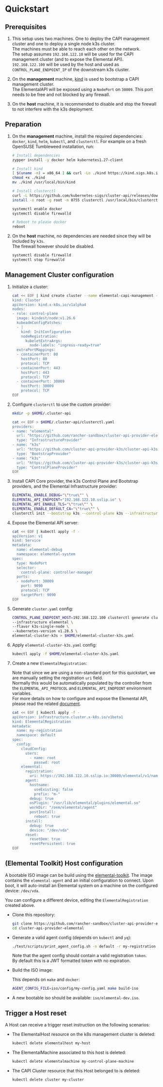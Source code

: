 # Quickstart

## Prerequisites

1. This setup uses two machines. One to deploy the CAPI management cluster and one to deploy a single node k3s cluster.  
   The machines must be able to reach each other on the network.  
   The setup assumes `192.168.122.10` will be used for the CAPI management cluster (and to expose the Elemental API).  
   `192.168.122.100` will be used by the host and used as `CONTROL_PLANE_ENDPOINT_IP` of the downstream k3s cluster.  

1. On the **management** machine, [kind](https://kind.sigs.k8s.io/docs/user/quick-start/#installation) is used to bootstrap a CAPI management cluster.  
   The ElementalAPI will be exposed using a `NodePort` on `30009`. This port needs to be free and not blocked by any firewall.  

1. On the **host** machine, it is recommended to disable and stop the firewall to not interfere with the k3s deployment.  

## Preparation

1. On the **management** machine, install the required dependencies: `docker`, `kind`, `helm`, `kubectl`, and `clusterctl`.
   For example on a fresh OpenSUSE Tumbleweed installation, run:

    ```bash
    # Install dependencies
    zypper install -y docker helm kubernetes1.27-client

    # Install kind
    [ $(uname -m) = x86_64 ] && curl -Lo ./kind https://kind.sigs.k8s.io/dl/v0.20.0/kind-linux-amd64
    chmod +x ./kind
    mv ./kind /usr/local/bin/kind

    # Install clusterctl
    curl -L https://github.com/kubernetes-sigs/cluster-api/releases/download/v1.5.3/clusterctl-linux-amd64 -o clusterctl
    install -o root -g root -m 0755 clusterctl /usr/local/bin/clusterctl

    systemctl enable docker
    systemctl disable firewalld

    # Reboot to please docker
    reboot
    ```

1. On the **host** machine, no dependencies are needed since they will be included by `k3s`.  
   The firewall however should be disabled.  

   ```bash
   systemctl disable firewalld
   systemctl stop firewalld
   ```

## Management Cluster configuration

1. Initialize a cluster:

    ```bash
    cat << EOF | kind create cluster --name elemental-capi-management --config -
    kind: Cluster
    apiVersion: kind.x-k8s.io/v1alpha4
    nodes:
    - role: control-plane
      image: kindest/node:v1.26.6
      kubeadmConfigPatches:
      - |
        kind: InitConfiguration
        nodeRegistration:
          kubeletExtraArgs:
            node-labels: "ingress-ready=true"
      extraPortMappings:
      - containerPort: 80
        hostPort: 80
        protocol: TCP
      - containerPort: 443
        hostPort: 443
        protocol: TCP
      - containerPort: 30009
        hostPort: 30009
        protocol: TCP
    EOF
    ```

1. Configure `clusterctl` to use the custom provider:

    ```bash
    mkdir -p $HOME/.cluster-api 

    cat << EOF > $HOME/.cluster-api/clusterctl.yaml
    providers:
    - name: "elemental"
      url: "https://github.com/rancher-sandbox/cluster-api-provider-elemental/releases/latest/infrastructure-components.yaml"
      type: "InfrastructureProvider"
    - name: "k3s"
      url: "https://github.com/cluster-api-provider-k3s/cluster-api-k3s/releases/latest/bootstrap-components.yaml"
      type: "BootstrapProvider"
    - name: "k3s"
      url: "https://github.com/cluster-api-provider-k3s/cluster-api-k3s/releases/latest/control-plane-components.yaml"
      type: "ControlPlaneProvider"
    EOF
    ```

1. Install CAPI Core provider, the k3s Control Plane and Bootstrap providers, and the Elemental Infrastructure provider:  

    ```bash
    ELEMENTAL_ENABLE_DEBUG="\"true\"" \
    ELEMENTAL_API_ENDPOINT="192.168.122.10.sslip.io" \
    ELEMENTAL_API_ENABLE_TLS="\"true\"" \
    ELEMENTAL_ENABLE_DEFAULT_CA="\"true\"" \
    clusterctl init --bootstrap k3s --control-plane k3s --infrastructure elemental
    ```

1. Expose the Elemental API server:  

    ```bash
    cat << EOF | kubectl apply -f -
    apiVersion: v1
    kind: Service
    metadata:
      name: elemental-debug
      namespace: elemental-system
    spec:
      type: NodePort
      selector:
        control-plane: controller-manager
      ports:
      - nodePort: 30009
        port: 9090
        protocol: TCP
        targetPort: 9090    
    EOF
    ```

1. Generate `cluster.yaml` config:

    ```bash
    CONTROL_PLANE_ENDPOINT_HOST=192.168.122.100 clusterctl generate cluster \
    --infrastructure elemental \
    --flavor k3s-single-node \
    --kubernetes-version v1.28.5 \
    elemental-cluster-k3s > $HOME/elemental-cluster-k3s.yaml
    ```

1. Apply `elemental-cluster-k3s.yaml` config:

    ```bash
    kubectl apply -f $HOME/elemental-cluster-k3s.yaml
    ```

1. Create a new `ElementalRegistration`:

    Note that since we are using a non-standard port for this quickstart, we are manually setting the registration `uri` field.  
    Normally this would be automatically populated by the controller from the `ELEMENTAL_API_PROTOCOL` and `ELEMENTAL_API_ENDPOINT` environment variables.  
    For more details on how to configure and expose the Elemental API, please read the related [document](./ELEMENTAL_API_SETUP.md).  

    ```bash
    cat << EOF | kubectl apply -f -
    apiVersion: infrastructure.cluster.x-k8s.io/v1beta1
    kind: ElementalRegistration
    metadata:
      name: my-registration
      namespace: default
    spec:
      config:
        cloudConfig:
          users:
            - name: root
              passwd: root
        elemental:
          registration:
            uri: https://192.168.122.10.sslip.io:30009/elemental/v1/namespaces/default/registrations/my-registration
          agent:
            hostname:
              useExisting: false
              prefix: "m-"
            debug: true
            osPlugin: "/usr/lib/elemental/plugins/elemental.so"
            workDir: "/oem/elemental/agent"
            postInstall:
              reboot: true
          install:
            debug: true
            device: "/dev/vda"
          reset:
            resetOem: true
            resetPersistent: true
    EOF
    ```

## (Elemental Toolkit) Host configuration

A bootable ISO image can be build using the [elemental-toolkit](https://github.com/rancher/elemental-toolkit).
The image contains the `elemental-agent` and an initial configuration to connect. Upon boot, it will auto-install an Elemental system on a machine on the configured device: `/dev/vda`.

You can configure a different device, editing the `ElementalRegistration` created above.  

- Clone this repository:

    ```bash
    git clone https://github.com/rancher-sandbox/cluster-api-provider-elemental.git
    cd cluster-api-provider-elemental
    ```

- Generate a valid agent config (depends on `kubectl` and `yq`):  

    ```bash
    ./test/scripts/print_agent_config.sh -n default -r my-registration > iso/config/my-config.yaml
    ```

  Note that the agent config should contain a valid registration `token`.  
  By default this is a JWT formatted token with no expiration.  

- Build the ISO image:

    This depends on `make` and `docker`:

    ```bash
    AGENT_CONFIG_FILE=iso/config/my-config.yaml make build-iso
    ```

- A new bootable iso should be available: `iso/elemental-dev.iso`.

## Trigger a Host reset

A Host can receive a trigger reset instruction on the following scenarios:

- The ElementalHost resource on the k8s management cluster is deleted:  

    ```bash
    kubectl delete elementalhost my-host
    ```

- The ElementalMachine associated to this host is deleted:  

    ```bash
    kubectl delete elementalmachine my-control-plane-machine
    ```

- The CAPI Cluster resource that this Host belonged to is deleted:  

    ```bash
    kubectl delete cluster my-cluster
    ```
